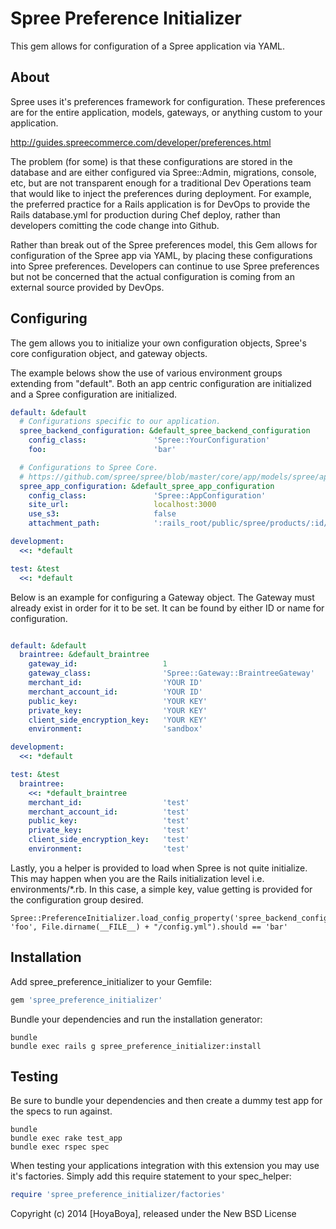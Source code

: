 Spree Preference Initializer
============================

This gem allows for configuration of a Spree application via YAML.

About
-----

Spree uses it's preferences framework for configuration. These preferences are for the entire application, models, gateways, or anything custom to your application.

http://guides.spreecommerce.com/developer/preferences.html

The problem (for some) is that these configurations are stored in the database and are either configured via Spree::Admin, migrations, console, etc, but are not transparent enough for a traditional Dev Operations team that would like to inject the preferences during deployment. For example, the preferred practice for a Rails application is for DevOps to provide the Rails database.yml for production during Chef deploy, rather than developers comitting the code change into Github.

Rather than break out of the Spree preferences model, this Gem allows for configuration of the Spree app via YAML, by placing these configurations into Spree preferences. Developers can continue to use Spree preferences but not be concerned that the actual configuration is coming from an external source provided by DevOps.

Configuring
-----------

The gem allows you to initialize your own configuration objects, Spree's core configuration object, and gateway objects.

The example belows show the use of various environment groups extending from "default". Both an app centric configuration are initialized and a Spree configuration are initialized.

```config/config.yml
default: &default
  # Configurations specific to our application.
  spree_backend_configuration: &default_spree_backend_configuration
    config_class:               'Spree::YourConfiguration'
    foo:                        'bar'

  # Configurations to Spree Core.
  # https://github.com/spree/spree/blob/master/core/app/models/spree/app_configuration.rb  
  spree_app_configuration: &default_spree_app_configuration
    config_class:               'Spree::AppConfiguration'
    site_url:                   localhost:3000
    use_s3:                     false 
    attachment_path:            ':rails_root/public/spree/products/:id/:style/:basename.:extension'

development:
  <<: *default

test: &test
  <<: *default

```

Below is an example for configuring a Gateway object. The Gateway must already exist in order for it to be set. It can be found by either ID or name for configuration.

```config/gateways.yml

default: &default
  braintree: &default_braintree
    gateway_id:                   1
    gateway_class:                'Spree::Gateway::BraintreeGateway'
    merchant_id:                  'YOUR ID'
    merchant_account_id:          'YOUR ID'
    public_key:                   'YOUR KEY'
    private_key:                  'YOUR KEY'
    client_side_encryption_key:   'YOUR KEY'
    environment:                  'sandbox'

development:
  <<: *default

test: &test
  braintree:
    <<: *default_braintree
    merchant_id:                  'test'
    merchant_account_id:          'test'
    public_key:                   'test'
    private_key:                  'test'
    client_side_encryption_key:   'test'
    environment:                  'test'

```

Lastly, you a helper is provided to load when Spree is not quite initialize. This may happen when you are the Rails initialization level i.e. environments/*.rb. In this case, a simple key, value getting is provided for the configuration group desired.

```
Spree::PreferenceInitializer.load_config_property('spree_backend_configuration', 'foo', File.dirname(__FILE__) + "/config.yml").should == 'bar'
```


Installation
------------

Add spree_preference_initializer to your Gemfile:

```ruby
gem 'spree_preference_initializer'
```

Bundle your dependencies and run the installation generator:

```shell
bundle
bundle exec rails g spree_preference_initializer:install
```

Testing
-------

Be sure to bundle your dependencies and then create a dummy test app for the specs to run against.

```shell
bundle
bundle exec rake test_app
bundle exec rspec spec
```

When testing your applications integration with this extension you may use it's factories.
Simply add this require statement to your spec_helper:

```ruby
require 'spree_preference_initializer/factories'
```

Copyright (c) 2014 [HoyaBoya], released under the New BSD License

